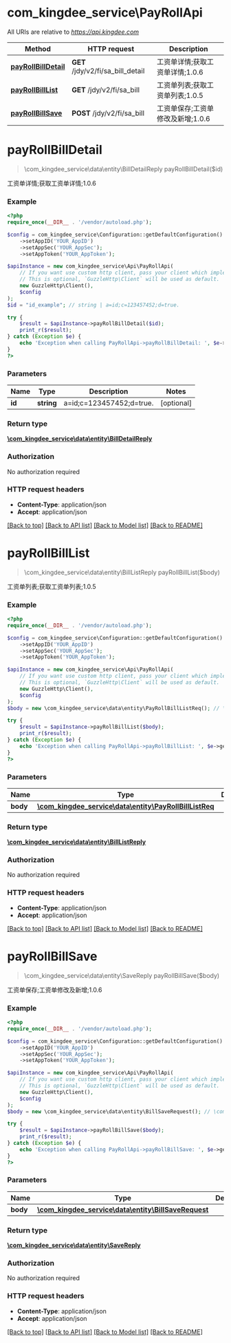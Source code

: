 # com_kingdee_service\PayRollApi

All URIs are relative to *https://api.kingdee.com*

Method | HTTP request | Description
------------- | ------------- | -------------
[**payRollBillDetail**](PayRollApi.md#payRollBillDetail) | **GET** /jdy/v2/fi/sa_bill_detail | 工资单详情;获取工资单详情;1.0.6
[**payRollBillList**](PayRollApi.md#payRollBillList) | **GET** /jdy/v2/fi/sa_bill | 工资单列表;获取工资单列表;1.0.5
[**payRollBillSave**](PayRollApi.md#payRollBillSave) | **POST** /jdy/v2/fi/sa_bill | 工资单保存;工资单修改及新增;1.0.6


# **payRollBillDetail**
> \com_kingdee_service\data\entity\BillDetailReply payRollBillDetail($id)

工资单详情;获取工资单详情;1.0.6

### Example
```php
<?php
require_once(__DIR__ . '/vendor/autoload.php');

$config = com_kingdee_service\Configuration::getDefaultConfiguration()
    ->setAppID('YOUR_AppID')
    ->setAppSec('YOUR_AppSec');
    ->setAppToken('YOUR_AppToken');

$apiInstance = new com_kingdee_service\Api\PayRollApi(
    // If you want use custom http client, pass your client which implements `GuzzleHttp\ClientInterface`.
    // This is optional, `GuzzleHttp\Client` will be used as default.
    new GuzzleHttp\Client(),
    $config
);
$id = "id_example"; // string | a=id;c=123457452;d=true.

try {
    $result = $apiInstance->payRollBillDetail($id);
    print_r($result);
} catch (Exception $e) {
    echo 'Exception when calling PayRollApi->payRollBillDetail: ', $e->getMessage(), PHP_EOL;
}
?>
```

### Parameters

Name | Type | Description  | Notes
------------- | ------------- | ------------- | -------------
 **id** | **string**| a&#x3D;id;c&#x3D;123457452;d&#x3D;true. | [optional]

### Return type

[**\com_kingdee_service\data\entity\BillDetailReply**](../Model/BillDetailReply.md)

### Authorization

No authorization required

### HTTP request headers

 - **Content-Type**: application/json
 - **Accept**: application/json

[[Back to top]](#) [[Back to API list]](../../README.md#documentation-for-api-endpoints) [[Back to Model list]](../../README.md#documentation-for-models) [[Back to README]](../../README.md)

# **payRollBillList**
> \com_kingdee_service\data\entity\BillListReply payRollBillList($body)

工资单列表;获取工资单列表;1.0.5

### Example
```php
<?php
require_once(__DIR__ . '/vendor/autoload.php');

$config = com_kingdee_service\Configuration::getDefaultConfiguration()
    ->setAppID('YOUR_AppID')
    ->setAppSec('YOUR_AppSec');
    ->setAppToken('YOUR_AppToken');

$apiInstance = new com_kingdee_service\Api\PayRollApi(
    // If you want use custom http client, pass your client which implements `GuzzleHttp\ClientInterface`.
    // This is optional, `GuzzleHttp\Client` will be used as default.
    new GuzzleHttp\Client(),
    $config
);
$body = new \com_kingdee_service\data\entity\PayRollBillListReq(); // \com_kingdee_service\data\entity\PayRollBillListReq | 

try {
    $result = $apiInstance->payRollBillList($body);
    print_r($result);
} catch (Exception $e) {
    echo 'Exception when calling PayRollApi->payRollBillList: ', $e->getMessage(), PHP_EOL;
}
?>
```

### Parameters

Name | Type | Description  | Notes
------------- | ------------- | ------------- | -------------
 **body** | [**\com_kingdee_service\data\entity\PayRollBillListReq**](../Model/PayRollBillListReq.md)|  | [optional]

### Return type

[**\com_kingdee_service\data\entity\BillListReply**](../Model/BillListReply.md)

### Authorization

No authorization required

### HTTP request headers

 - **Content-Type**: application/json
 - **Accept**: application/json

[[Back to top]](#) [[Back to API list]](../../README.md#documentation-for-api-endpoints) [[Back to Model list]](../../README.md#documentation-for-models) [[Back to README]](../../README.md)

# **payRollBillSave**
> \com_kingdee_service\data\entity\SaveReply payRollBillSave($body)

工资单保存;工资单修改及新增;1.0.6

### Example
```php
<?php
require_once(__DIR__ . '/vendor/autoload.php');

$config = com_kingdee_service\Configuration::getDefaultConfiguration()
    ->setAppID('YOUR_AppID')
    ->setAppSec('YOUR_AppSec');
    ->setAppToken('YOUR_AppToken');

$apiInstance = new com_kingdee_service\Api\PayRollApi(
    // If you want use custom http client, pass your client which implements `GuzzleHttp\ClientInterface`.
    // This is optional, `GuzzleHttp\Client` will be used as default.
    new GuzzleHttp\Client(),
    $config
);
$body = new \com_kingdee_service\data\entity\BillSaveRequest(); // \com_kingdee_service\data\entity\BillSaveRequest | 

try {
    $result = $apiInstance->payRollBillSave($body);
    print_r($result);
} catch (Exception $e) {
    echo 'Exception when calling PayRollApi->payRollBillSave: ', $e->getMessage(), PHP_EOL;
}
?>
```

### Parameters

Name | Type | Description  | Notes
------------- | ------------- | ------------- | -------------
 **body** | [**\com_kingdee_service\data\entity\BillSaveRequest**](../Model/BillSaveRequest.md)|  |

### Return type

[**\com_kingdee_service\data\entity\SaveReply**](../Model/SaveReply.md)

### Authorization

No authorization required

### HTTP request headers

 - **Content-Type**: application/json
 - **Accept**: application/json

[[Back to top]](#) [[Back to API list]](../../README.md#documentation-for-api-endpoints) [[Back to Model list]](../../README.md#documentation-for-models) [[Back to README]](../../README.md)

